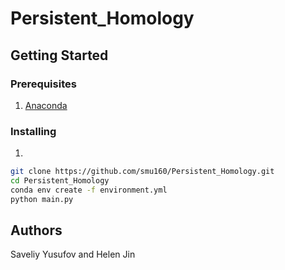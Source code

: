 # Persistent_Homology

## Getting Started

### Prerequisites

1. [Anaconda](https://docs.anaconda.com/anaconda/install/)

### Installing

1.
```Bash
git clone https://github.com/smu160/Persistent_Homology.git
cd Persistent_Homology
conda env create -f environment.yml
python main.py
```

## Authors

Saveliy Yusufov and Helen Jin
